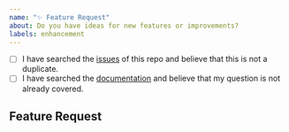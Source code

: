 ```yaml
---
name: "✨ Feature Request"
about: Do you have ideas for new features or improvements?
labels: enhancement
---
```


<!--
    Hi there! Thank you for submitting a feature request!

    Before you submit your issue, please review and follow the instructions at
    https://github.com/robbievanleeuwen/concrete-properties/blob/master/CONTRIBUTING.md#How-to-request-a-feature.
-->

<!--
    All the below steps should be completed before submitting your issue. Checked
    checkbox should look like this: [x]
-->

- [ ] I have searched the [issues](https://github.com/robbievanleeuwen/concrete-properties/issues)
      of this repo and believe that this is not a duplicate.
- [ ] I have searched the [documentation](https://concrete-properties.readthedocs.io/) and
      believe that my question is not already covered.

## Feature Request

<!-- Now feel free to write your issue, and please be as descriptive as possible! -->
<!-- Thanks again 🙌 ❤ -->
